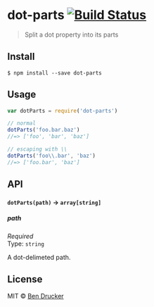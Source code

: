 # dot-parts [![Build Status](https://travis-ci.org/bendrucker/dot-parts.svg?branch=master)](https://travis-ci.org/bendrucker/dot-parts)

> Split a dot property into its parts


## Install

```
$ npm install --save dot-parts
```


## Usage

```js
var dotParts = require('dot-parts')

// normal
dotParts('foo.bar.baz')
//=> ['foo', 'bar', 'baz']

// escaping with \\
dotParts('foo\\.bar', 'baz')
//=> ['foo.bar', 'baz']
```

## API

#### `dotParts(path)` -> `array[string]`

##### path

*Required*  
Type: `string`

A dot-delimeted path.


## License

MIT © [Ben Drucker](http://bendrucker.me)
